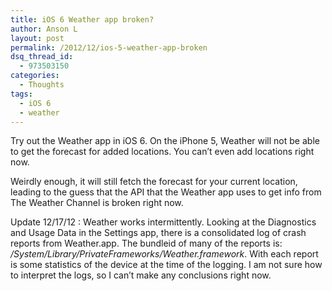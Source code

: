 ```yaml
---
title: iOS 6 Weather app broken?
author: Anson L
layout: post
permalink: /2012/12/ios-5-weather-app-broken
dsq_thread_id:
  - 973503150
categories:
  - Thoughts
tags:
  - iOS 6
  - weather
---
```

Try out the Weather app in iOS 6. On the iPhone 5, Weather will not be able to get the forecast for added locations. You can&#8217;t even add locations right now.

Weirdly enough, it will still fetch the forecast for your current location, leading to the guess that the API that the Weather app uses to get info from The Weather Channel is broken right now.

Update 12/17/12 : Weather works intermittently. Looking at the Diagnostics and Usage Data in the Settings app, there is a consolidated log of crash reports from Weather.app. The bundleid of many of the reports is: */System/Library/PrivateFrameworks/Weather.framework*. With each report is some statistics of the device at the time of the logging. I am not sure how to interpret the logs, so I can&#8217;t make any conclusions right now.